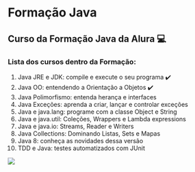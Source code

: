 # Formação Java

<h2> Curso da Formação Java da Alura 💻</h2>

<h3>Lista dos cursos dentro da Formação: </h3>
<ol>
  <li>Java JRE e JDK: compile e execute o seu programa ✔️</li>
  <li>Java OO: entendendo a Orientação a Objetos ✔️</li>
  <li>Java Polimorfismo: entenda herança e interfaces</li>
  <li>Java Exceções: aprenda a criar, lançar e controlar exceções</li>
  <li>Java e java.lang: programe com a classe Object e String</li>
  <li>Java e java.util: Coleções, Wrappers e Lambda expressions</li>
  <li>Java e java.io: Streams, Reader e Writers</li>
  <li>Java Collections: Dominando Listas, Sets e Mapas</li>
  <li>Java 8: conheça as novidades dessa versão</li>
  <li>TDD e Java: testes automatizados com JUnit</li>
</ol>

<img src="https://static.wixstatic.com/media/0a7ff7_4e4e83b254a241a8a0b486e0e5eeb9bd~mv2.jpg/v1/fill/w_640,h_426,al_c,q_80,usm_0.66_1.00_0.01,enc_auto/0a7ff7_4e4e83b254a241a8a0b486e0e5eeb9bd~mv2.jpg" />
